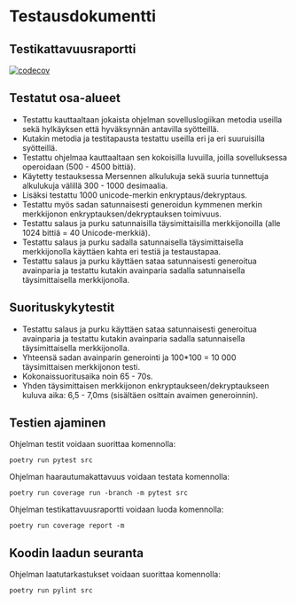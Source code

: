 # Testausdokumentti

## Testikattavuusraportti

[![codecov](https://codecov.io/gh/Dhkj/Tiralabra/branch/main/graph/badge.svg?token=GGQ60FH4C3)](https://codecov.io/gh/Dhkj/Tiralabra)

## Testatut osa-alueet

- Testattu kauttaaltaan jokaista ohjelman sovelluslogiikan metodia useilla sekä hylkäyksen että hyväksynnän antavilla syötteillä.
- Kutakin metodia ja testitapausta testattu useilla eri ja eri suuruisilla syötteillä.
- Testattu ohjelmaa kauttaaltaan sen kokoisilla luvuilla, joilla sovelluksessa operoidaan (500 - 4500 bittiä).
- Käytetty testauksessa Mersennen alkulukuja sekä suuria tunnettuja alkulukuja välillä 300 - 1000 desimaalia.
- Lisäksi testattu 1000 unicode-merkin enkryptaus/dekryptaus.
- Testattu myös sadan satunnaisesti generoidun kymmenen merkin merkkijonon enkryptauksen/dekryptauksen toimivuus.
- Testattu salaus ja purku satunnaisilla täysimittaisilla merkkijonoilla (alle 1024 bittiä = 40 Unicode-merkkiä).
- Testattu salaus ja purku sadalla satunnaisella täysimittaisella merkkijonolla käyttäen kahta eri testiä ja testaustapaa.
- Testattu salaus ja purku käyttäen sataa satunnaisesti generoitua avainparia ja testattu kutakin avainparia sadalla satunnaisella täysimittaisella merkkijonolla.

## Suorituskykytestit

- Testattu salaus ja purku käyttäen sataa satunnaisesti generoitua avainparia ja testattu kutakin avainparia sadalla satunnaisella täysimittaisella merkkijonolla.
- Yhteensä sadan avainparin generointi ja 100*100 = 10 000 täysimittaisen merkkijonon testi.
- Kokonaissuoritusaika noin 65 - 70s.
- Yhden täysimittaisen merkkijonon enkryptaukseen/dekryptaukseen kuluva aika: 6,5 - 7,0ms (sisältäen osittain avaimen generoinnin).

## Testien ajaminen

Ohjelman testit voidaan suorittaa komennolla:

```poetry run pytest src```

Ohjelman haarautumakattavuus voidaan testata komennolla:

```poetry run coverage run -branch -m pytest src```

Ohjelman testikattavuusraportti voidaan luoda komennolla:

```poetry run coverage report -m```

## Koodin laadun seuranta

Ohjelman laatutarkastukset voidaan suorittaa komennolla:

```poetry run pylint src```
